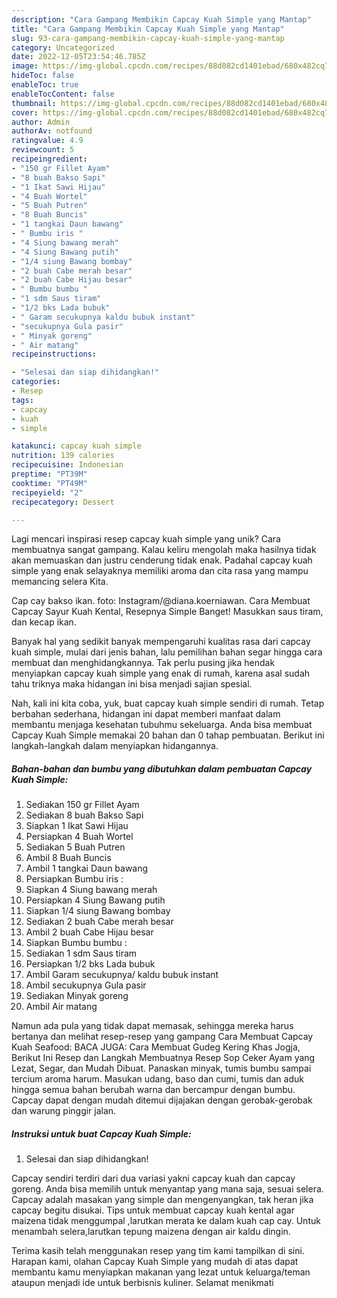 ```yaml
---
description: "Cara Gampang Membikin Capcay Kuah Simple yang Mantap"
title: "Cara Gampang Membikin Capcay Kuah Simple yang Mantap"
slug: 93-cara-gampang-membikin-capcay-kuah-simple-yang-mantap
category: Uncategorized
date: 2022-12-05T23:54:46.785Z
image: https://img-global.cpcdn.com/recipes/88d082cd1401ebad/680x482cq70/capcay-kuah-simple-foto-resep-utama.jpg
hideToc: false
enableToc: true
enableTocContent: false
thumbnail: https://img-global.cpcdn.com/recipes/88d082cd1401ebad/680x482cq70/capcay-kuah-simple-foto-resep-utama.jpg
cover: https://img-global.cpcdn.com/recipes/88d082cd1401ebad/680x482cq70/capcay-kuah-simple-foto-resep-utama.jpg
author: Admin
authorAv: notfound
ratingvalue: 4.9
reviewcount: 5
recipeingredient:
- "150 gr Fillet Ayam"
- "8 buah Bakso Sapi"
- "1 Ikat Sawi Hijau"
- "4 Buah Wortel"
- "5 Buah Putren"
- "8 Buah Buncis"
- "1 tangkai Daun bawang"
- " Bumbu iris "
- "4 Siung bawang merah"
- "4 Siung Bawang putih"
- "1/4 siung Bawang bombay"
- "2 buah Cabe merah besar"
- "2 buah Cabe Hijau besar"
- " Bumbu bumbu "
- "1 sdm Saus tiram"
- "1/2 bks Lada bubuk"
- " Garam secukupnya kaldu bubuk instant"
- "secukupnya Gula pasir"
- " Minyak goreng"
- " Air matang"
recipeinstructions:

- "Selesai dan siap dihidangkan!"
categories:
- Resep
tags:
- capcay
- kuah
- simple

katakunci: capcay kuah simple 
nutrition: 139 calories
recipecuisine: Indonesian
preptime: "PT39M"
cooktime: "PT49M"
recipeyield: "2"
recipecategory: Dessert

---
```





Lagi mencari inspirasi resep capcay kuah simple yang unik? Cara membuatnya sangat gampang. Kalau keliru mengolah maka hasilnya tidak akan memuaskan dan justru cenderung tidak enak. Padahal capcay kuah simple yang enak selayaknya memiliki aroma dan cita rasa yang mampu memancing selera Kita.





Cap cay bakso ikan. foto: Instagram/@diana.koerniawan. Cara Membuat Capcay Sayur Kuah Kental, Resepnya Simple Banget! Masukkan saus tiram, dan kecap ikan.

Banyak hal yang sedikit banyak mempengaruhi kualitas rasa dari capcay kuah simple, mulai dari jenis bahan, lalu pemilihan bahan segar hingga cara membuat dan menghidangkannya. Tak perlu pusing jika hendak menyiapkan capcay kuah simple yang enak di rumah, karena asal sudah tahu triknya maka hidangan ini bisa menjadi sajian spesial.






Nah, kali ini kita coba, yuk, buat capcay kuah simple sendiri di rumah. Tetap berbahan sederhana, hidangan ini dapat memberi manfaat dalam membantu menjaga kesehatan tubuhmu sekeluarga. Anda bisa membuat Capcay Kuah Simple memakai 20 bahan dan 0 tahap pembuatan. Berikut ini langkah-langkah dalam menyiapkan hidangannya.

<!--inarticleads1-->

##### Bahan-bahan dan bumbu yang dibutuhkan dalam pembuatan Capcay Kuah Simple:

1. Sediakan 150 gr Fillet Ayam
1. Sediakan 8 buah Bakso Sapi
1. Siapkan 1 Ikat Sawi Hijau
1. Persiapkan 4 Buah Wortel
1. Sediakan 5 Buah Putren
1. Ambil 8 Buah Buncis
1. Ambil 1 tangkai Daun bawang
1. Persiapkan  Bumbu iris :
1. Siapkan 4 Siung bawang merah
1. Persiapkan 4 Siung Bawang putih
1. Siapkan 1/4 siung Bawang bombay
1. Sediakan 2 buah Cabe merah besar
1. Ambil 2 buah Cabe Hijau besar
1. Siapkan  Bumbu bumbu :
1. Sediakan 1 sdm Saus tiram
1. Persiapkan 1/2 bks Lada bubuk
1. Ambil  Garam secukupnya/ kaldu bubuk instant
1. Ambil secukupnya Gula pasir
1. Sediakan  Minyak goreng
1. Ambil  Air matang


Namun ada pula yang tidak dapat memasak, sehingga mereka harus bertanya dan melihat resep-resep yang gampang Cara Membuat Capcay Kuah Seafood: BACA JUGA: Cara Membuat Gudeg Kering Khas Jogja, Berikut Ini Resep dan Langkah Membuatnya Resep Sop Ceker Ayam yang Lezat, Segar, dan Mudah Dibuat. Panaskan minyak, tumis bumbu sampai tercium aroma harum. Masukan udang, baso dan cumi, tumis dan aduk hingga semua bahan berubah warna dan bercampur dengan bumbu. Capcay dapat dengan mudah ditemui dijajakan dengan gerobak-gerobak dan warung pinggir jalan. 

<!--inarticleads2-->

##### Instruksi untuk buat Capcay Kuah Simple:


1. Selesai dan siap dihidangkan!

Capcay sendiri terdiri dari dua variasi yakni capcay kuah dan capcay goreng. Anda bisa memilih untuk menyantap yang mana saja, sesuai selera. Capcay adalah masakan yang simple dan mengenyangkan, tak heran jika capcay begitu disukai. Tips untuk membuat capcay kuah kental agar maizena tidak menggumpal ,larutkan merata ke dalam kuah cap cay. Untuk menambah selera,larutkan tepung maizena dengan air kaldu dingin. 

Terima kasih telah menggunakan resep yang tim kami tampilkan di sini. Harapan kami, olahan Capcay Kuah Simple yang mudah di atas dapat membantu kamu menyiapkan makanan yang lezat untuk keluarga/teman ataupun menjadi ide untuk berbisnis kuliner. Selamat menikmati
